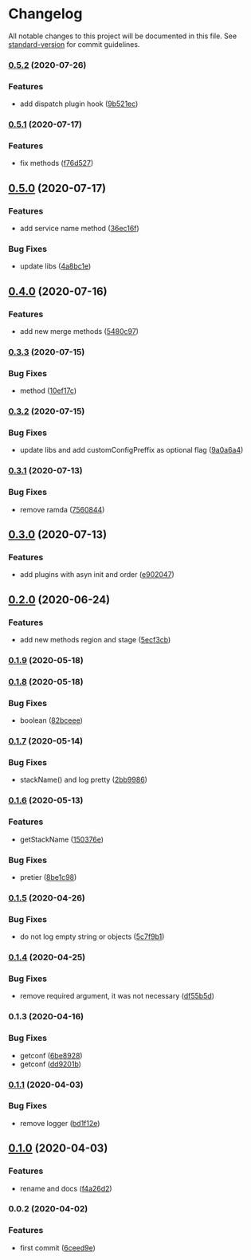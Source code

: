 # Changelog

All notable changes to this project will be documented in this file. See [standard-version](https://github.com/conventional-changelog/standard-version) for commit guidelines.

### [0.5.2](https://github.com/w4rlock/base-serverless-plugin/compare/0.5.1...0.5.2) (2020-07-26)


### Features

* add dispatch plugin hook ([9b521ec](https://github.com/w4rlock/base-serverless-plugin/commit/9b521ecc77ae34b36ca5ad88f1bee0f5003bc127))

### [0.5.1](https://github.com/w4rlock/base-serverless-plugin/compare/0.5.0...0.5.1) (2020-07-17)


### Features

* fix methods ([f76d527](https://github.com/w4rlock/base-serverless-plugin/commit/f76d52783ef5c2fb1dd32dca8d6dea73c3ccd9f2))

## [0.5.0](https://github.com/w4rlock/base-serverless-plugin/compare/0.4.0...0.5.0) (2020-07-17)


### Features

* add service name method ([36ec16f](https://github.com/w4rlock/base-serverless-plugin/commit/36ec16f562dc5d243c19cb8541aba72c53d00541))


### Bug Fixes

* update libs ([4a8bc1e](https://github.com/w4rlock/base-serverless-plugin/commit/4a8bc1efa210fa626c2303b65044c811264208cb))

## [0.4.0](https://github.com/w4rlock/base-serverless-plugin/compare/0.3.3...0.4.0) (2020-07-16)


### Features

* add new merge methods ([5480c97](https://github.com/w4rlock/base-serverless-plugin/commit/5480c97ab67d23f25f47a15a4937632be48ac595))

### [0.3.3](https://github.com/w4rlock/base-serverless-plugin/compare/0.3.2...0.3.3) (2020-07-15)


### Bug Fixes

* method ([10ef17c](https://github.com/w4rlock/base-serverless-plugin/commit/10ef17c2d15d3c8e6cfe30f21ade772af5367b38))

### [0.3.2](https://github.com/w4rlock/base-serverless-plugin/compare/0.3.1...0.3.2) (2020-07-15)


### Bug Fixes

* update libs and add customConfigPreffix as optional flag ([9a0a6a4](https://github.com/w4rlock/base-serverless-plugin/commit/9a0a6a469f9594f8ab69705552fbb48f4fd9d59a))

### [0.3.1](https://github.com/w4rlock/base-serverless-plugin/compare/0.3.0...0.3.1) (2020-07-13)


### Bug Fixes

* remove ramda ([7560844](https://github.com/w4rlock/base-serverless-plugin/commit/7560844bcf4feba836b73906188a8c1f5e7b5b10))

## [0.3.0](https://github.com/w4rlock/base-serverless-plugin/compare/0.2.0...0.3.0) (2020-07-13)


### Features

* add plugins with asyn init and order ([e902047](https://github.com/w4rlock/base-serverless-plugin/commit/e9020473a61d9a338937e475cf9f6bab20854a86))

## [0.2.0](https://github.com/w4rlock/base-serverless-plugin/compare/0.1.9...0.2.0) (2020-06-24)


### Features

* add new methods region and stage ([5ecf3cb](https://github.com/w4rlock/base-serverless-plugin/commit/5ecf3cb3235257901df419b30445fef5fea5e027))

### [0.1.9](https://github.com/w4rlock/base-serverless-plugin/compare/0.1.8...0.1.9) (2020-05-18)

### [0.1.8](https://github.com/w4rlock/base-serverless-plugin/compare/0.1.7...0.1.8) (2020-05-18)


### Bug Fixes

* boolean ([82bceee](https://github.com/w4rlock/base-serverless-plugin/commit/82bceeec6078260ced0132f3201a9cd4a99834e0))

### [0.1.7](https://github.com/w4rlock/base-serverless-plugin/compare/0.1.6...0.1.7) (2020-05-14)


### Bug Fixes

* stackName() and log pretty ([2bb9986](https://github.com/w4rlock/base-serverless-plugin/commit/2bb99860ed8747751a3bbdb9dcd0a91d900c5a77))

### [0.1.6](https://github.com/w4rlock/base-serverless-plugin/compare/0.1.5...0.1.6) (2020-05-13)


### Features

* getStackName ([150376e](https://github.com/w4rlock/base-serverless-plugin/commit/150376ef5fae79443d3624b77ad0f3a4bac6bbc8))


### Bug Fixes

* pretier ([8be1c98](https://github.com/w4rlock/base-serverless-plugin/commit/8be1c981af73592539dbb7ebaf4e6d5765b996f3))

### [0.1.5](https://github.com/w4rlock/base-serverless-plugin/compare/0.1.4...0.1.5) (2020-04-26)


### Bug Fixes

* do not log empty string or objects ([5c7f9b1](https://github.com/w4rlock/base-serverless-plugin/commit/5c7f9b1e357a8dc595e8c67e2525f553dee05b16))

### [0.1.4](https://github.com/w4rlock/base-serverless-plugin/compare/0.1.3...0.1.4) (2020-04-25)


### Bug Fixes

* remove required argument, it was not necessary ([df55b5d](https://github.com/w4rlock/base-serverless-plugin/commit/df55b5dc6550db2fe9c5dc318b121a5bf29ed3ee))

### 0.1.3 (2020-04-16)


### Bug Fixes

* getconf ([6be8928](https://github.com/w4rlock/base-serverless-plugin/commit/6be89280dab7f7afdc1a957a9a72c01ba69e7169))
* getconf ([dd9201b](https://github.com/w4rlock/base-serverless-plugin/commit/dd9201bc1e891dfddddcfd3a0121a501f052a7a0))

### [0.1.1](https://github.com/w4rlock/base-serverless-plugin/compare/0.1.0...0.1.1) (2020-04-03)


### Bug Fixes

* remove logger ([bd1f12e](https://github.com/w4rlock/base-serverless-plugin/commit/bd1f12e0afb7e1fc42039723238f498264d793bb))

## [0.1.0](https://github.com/w4rlock/base-serverless-plugin/compare/0.0.2...0.1.0) (2020-04-03)


### Features

* rename and docs ([f4a26d2](https://github.com/w4rlock/base-serverless-plugin/commit/f4a26d287a91df3c9fbc0a875065c3d5162241e5))

### 0.0.2 (2020-04-02)


### Features

* first commit ([6ceed9e](https://github.com/w4rlock/base-serverless-plugin/commit/6ceed9e95a564f8c2c2a99680a420f9f9476a07e))
